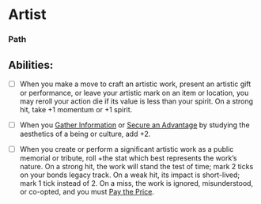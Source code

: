 # Artist
### Path


## Abilities:
- [ ] When you make a move to craft an artistic work, present an artistic gift or performance, or leave your artistic mark on an item or location, you may reroll your action die if its value is less than your spirit. On a strong hit, take +1 momentum or +1 spirit.

- [ ] When you [Gather Information](Moves/adventure/gather_information) or [Secure an Advantage](Moves/adventure/secure_an_advantage) by studying the aesthetics of a being or culture, add +2.

- [ ] When you create or perform a significant artistic work as a public memorial or tribute, roll +the stat which best represents the work’s nature. On a strong hit, the work will stand the test of time; mark 2 ticks on your bonds legacy track. On a weak hit, its impact is short-lived; mark 1 tick instead of 2. On a miss, the work is ignored, misunderstood, or co-opted, and you must [Pay the Price](Moves/fate/pay_the_price).

